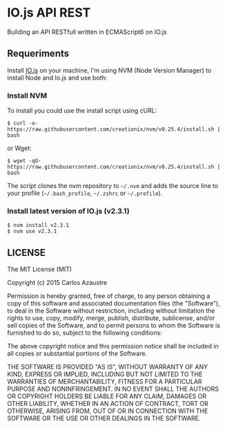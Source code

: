 # IO.js API REST

Building an API RESTfull written in ECMAScript6 on IO.js

## Requeriments

Install [IO.js](https://iojs.org/en/index.html) on your machine, I'm using NVM (Node Version Manager) to
install Node and Io.js and use both:

### Install NVM

To install you could use the install script using cURL:

```
$ curl -o- https://raw.githubusercontent.com/creationix/nvm/v0.25.4/install.sh | bash
```
or Wget:

```
$ wget -qO- https://raw.githubusercontent.com/creationix/nvm/v0.25.4/install.sh | bash
```
The script clones the nvm repository to `~/.nvm` and adds the source line to your profile (`~/.bash_profile`, `~/.zshrc` or `~/.profile`).

### Install latest version of IO.js (v2.3.1)

```
$ nvm install v2.3.1
$ nvm use v2.3.1
```

## LICENSE

The MIT License (MIT)

Copyright (c) 2015 Carlos Azaustre

Permission is hereby granted, free of charge, to any person obtaining a copy
of this software and associated documentation files (the "Software"), to deal
in the Software without restriction, including without limitation the rights
to use, copy, modify, merge, publish, distribute, sublicense, and/or sell
copies of the Software, and to permit persons to whom the Software is
furnished to do so, subject to the following conditions:

The above copyright notice and this permission notice shall be included in all
copies or substantial portions of the Software.

THE SOFTWARE IS PROVIDED "AS IS", WITHOUT WARRANTY OF ANY KIND, EXPRESS OR
IMPLIED, INCLUDING BUT NOT LIMITED TO THE WARRANTIES OF MERCHANTABILITY,
FITNESS FOR A PARTICULAR PURPOSE AND NONINFRINGEMENT. IN NO EVENT SHALL THE
AUTHORS OR COPYRIGHT HOLDERS BE LIABLE FOR ANY CLAIM, DAMAGES OR OTHER
LIABILITY, WHETHER IN AN ACTION OF CONTRACT, TORT OR OTHERWISE, ARISING FROM,
OUT OF OR IN CONNECTION WITH THE SOFTWARE OR THE USE OR OTHER DEALINGS IN THE
SOFTWARE.
